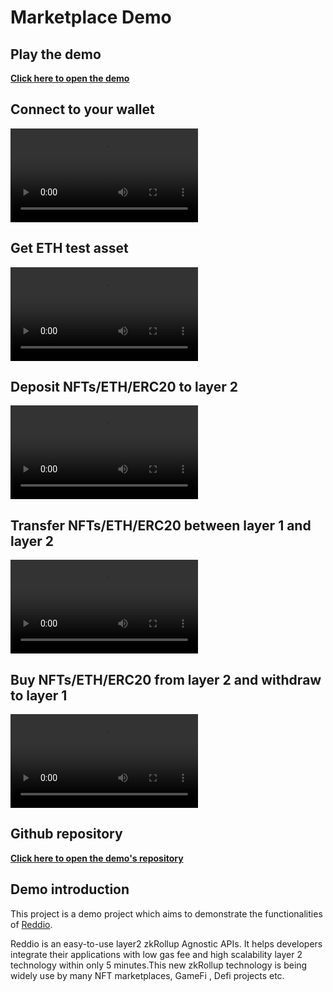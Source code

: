 # Marketplace Demo

## Play the demo

**[Click here to open the demo](https://demos.reddio.com/)**

## Connect to your wallet
 <video controls>
  <source src="/connect-wallet.mp4" type="video/mp4">
  Your browser does not support the video tag.
</video> 


## Get ETH test asset
 <video controls>
  <source src="/getting-test-asset.mp4" type="video/mp4">
  Your browser does not support the video tag.
</video> 

## Deposit NFTs/ETH/ERC20 to layer 2
 <video controls>
  <source src="/deposit-to-layer-2.mp4" type="video/mp4">
  Your browser does not support the video tag.
</video> 

## Transfer NFTs/ETH/ERC20 between layer 1 and layer 2
 <video controls>
  <source src="/transfer-nft.mp4" type="video/mp4">
  Your browser does not support the video tag.
</video> 


## Buy NFTs/ETH/ERC20 from layer 2 and withdraw to layer 1
 <video controls>
  <source src="/buy-token-and-withdraw.mp4" type="video/mp4">
  Your browser does not support the video tag.
</video> 


## Github repository

**[Click here to open the demo's repository](https://github.com/reddio-com/NFT-Marketplace)**

## Demo introduction

This project is a demo project which aims to demonstrate the functionalities of [Reddio](https://www.reddio.com/).

Reddio is an easy-to-use layer2 zkRollup Agnostic APIs. It helps developers integrate their applications with low gas fee and high scalability layer 2 technology within only 5 minutes.This new zkRollup technology  is being widely use by many NFT marketplaces, GameFi , Defi projects etc.



